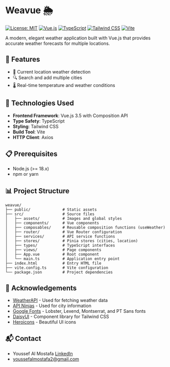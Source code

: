 # Weavue 🌦️

[![License: MIT](https://img.shields.io/badge/License-MIT-yellow.svg)](https://opensource.org/licenses/MIT)
[![Vue.js](https://img.shields.io/badge/Vue.js-3.5-brightgreen.svg)](https://vuejs.org/)
[![TypeScript](https://img.shields.io/badge/TypeScript-5.7-blue.svg)](https://www.typescriptlang.org/)
[![Tailwind CSS](https://img.shields.io/badge/Tailwind_CSS-4.0-38B2AC.svg)](https://tailwindcss.com/)
[![Vite](https://img.shields.io/badge/Vite-6.2-646CFF.svg)](https://vitejs.dev/)

A modern, elegant weather application built with Vue.js that provides accurate weather forecasts for multiple locations.

## 🌟 Features

- 📍 Current location weather detection
- 🔍 Search and add multiple cities
- 🌡️ Real-time temperature and weather conditions

## 🚀 Technologies Used

- **Frontend Framework**: Vue.js 3.5 with Composition API
- **Type Safety**: TypeScript
- **Styling**: Tailwind CSS
- **Build Tool**: Vite
- **HTTP Client**: Axios

## 📋 Prerequisites

- Node.js (>= 18.x)
- npm or yarn


## 📊 Project Structure

```
weavue/
├── public/              # Static assets
├── src/                 # Source files
│   ├── assets/          # Images and global styles
│   ├── components/      # Vue components
│   ├── composables/     # Reusable composition functions (useWeather)
│   ├── router/          # Vue Router configuration
│   ├── services/        # API service functions
│   ├── stores/          # Pinia stores (cities, location)
│   ├── types/           # TypeScript interfaces
│   ├── views/           # Page components
│   ├── App.vue          # Root component
│   └── main.ts          # Application entry point
├── index.html           # Entry HTML file
├── vite.config.ts       # Vite configuration
└── package.json         # Project dependencies
```


## 🙏 Acknowledgements

- [WeatherAPI](https://www.weatherapi.com/) - Used for fetching weather data
- [API Ninjas](https://api-ninjas.com/) - Used for city information
- [Google Fonts](https://fonts.google.com/) - Lobster, Lexend, Montserrat, and PT Sans fonts
- [DaisyUI](https://daisyui.com/) - Component library for Tailwind CSS
- [Heroicons](https://heroicons.com/) - Beautiful UI icons


## 📬 Contact

- Youssef Al Mostafa [LinkedIn](https://linkedin.com/in/youssef-al-mostafa)
- [youssefalmostafa2@gmail.com](mailto:youssefalmostafa2@gmail.com)
  
